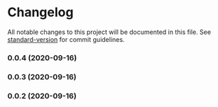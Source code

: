 # Changelog

All notable changes to this project will be documented in this file. See [standard-version](https://github.com/conventional-changelog/standard-version) for commit guidelines.

### 0.0.4 (2020-09-16)

### 0.0.3 (2020-09-16)

### 0.0.2 (2020-09-16)
